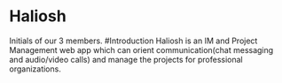 # Haliosh
Initials of our 3 members.
#Introduction
Haliosh is an IM and Project Management web app which can orient communication(chat messaging and audio/video calls) and manage the projects for professional organizations.
